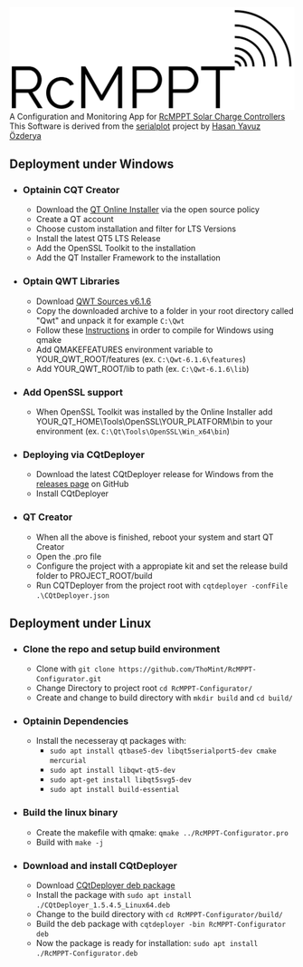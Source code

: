 ![RcMPPT](misc/RcMPPT-Logo-Outline.png)
A Configuration and Monitoring App for [RcMPPT Solar Charge Controllers](https://github.com/ThoMint/RcMPPT)  
This Software is derived from the [serialplot](https://github.com/hyOzd/serialplot) project by [Hasan Yavuz Özderya](https://github.com/hyOzd)  

## Deployment under Windows

* ### Optainin CQT Creator

    - Download the [QT Online Installer](https://www.qt.io/download) via the open source policy
    - Create a QT account  
    - Choose custom installation and filter for LTS Versions
    - Install the latest QT5 LTS Release
    - Add the OpenSSL Toolkit to the installation
    - Add the QT Installer Framework to the installation

* ### Optain QWT Libraries

    - Download [QWT Sources v6.1.6](https://sourceforge.net/projects/qwt/files/qwt/6.1.6/qwt-6.1.6.zip/download)
    - Copy the downloaded archive to a folder in your root directory called "Qwt" and unpack it for example `C:\Qwt`
    - Follow these [Instructions](https://qwt.sourceforge.io/qwtinstall.html#qwtinstall-unix) in order to compile for Windows using qmake  
    - Add QMAKEFEATURES environment variable to YOUR_QWT_ROOT/features (ex. `C:\Qwt-6.1.6\features`)
    - Add YOUR_QWT_ROOT/lib to path (ex. `C:\Qwt-6.1.6\lib`)

* ### Add OpenSSL support
    - When OpenSSL Toolkit was installed by the Online Installer add YOUR_QT_HOME\Tools\OpenSSL\YOUR_PLATFORM\bin to your environment (ex. `C:\Qt\Tools\OpenSSL\Win_x64\bin`)

* ### Deploying via CQtDeployer

    - Download the latest CQtDeployer release for Windows from the [releases page](https://github.com/QuasarApp/CQtDeployer/releases) on GitHub
    - Install CQtDeployer

* ### QT Creator

    - When all the above is finished, reboot your system and start QT Creator  
    - Open the .pro file  
    - Configure the project with a appropiate kit and set the release build folder to PROJECT_ROOT/build  
    - Run CQTDeployer from the project root with `cqtdeployer -confFile .\CQtDeployer.json`

## Deployment under Linux

* ### Clone the repo and setup build environment

    - Clone with `git clone https://github.com/ThoMint/RcMPPT-Configurator.git`
    - Change Directory to project root `cd RcMPPT-Configurator/`
    - Create and change to build directory with `mkdir build` and `cd build/`

* ### Optainin Dependencies

    - Install the necesseray qt packages with:  
        - `sudo apt install qtbase5-dev libqt5serialport5-dev cmake mercurial`  
        - `sudo apt install libqwt-qt5-dev`  
        - `sudo apt-get install libqt5svg5-dev`
        - `sudo apt install build-essential`

* ### Build the linux binary

    - Create the makefile with qmake: `qmake ../RcMPPT-Configurator.pro`
    - Build with `make -j`

* ### Download and install CQtDeployer

    - Download [CQtDeployer deb package](https://github.com/QuasarApp/CQtDeployer/releases/download/1.5.4.5/CQtDeployer_1.5.4.5_Linux64.deb)
    - Install the package with `sudo apt install ./CQtDeployer_1.5.4.5_Linux64.deb`
    - Change to the build directory with `cd RcMPPT-Configurator/build/`
    - Build the deb package with `cqtdeployer -bin RcMPPT-Configurator deb`
    - Now the package is ready for installation: `sudo apt install ./RcMPPT-Configurator.deb`
